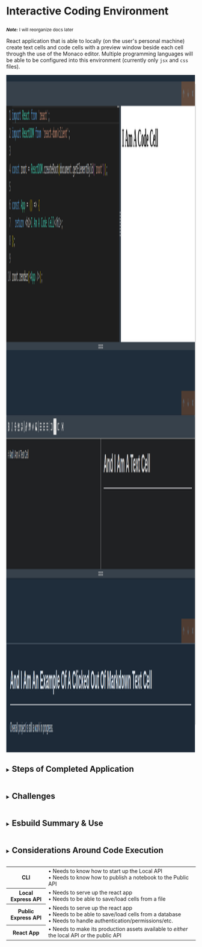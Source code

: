 # Interactive Coding Environment

<sub>**_Note:_** I will reorganize docs later</sub>

React application that is able to locally (on the user's personal machine) create text
cells and code cells with a preview window beside each cell through the use of the Monaco
editor. Multiple programming languages will be able to be configured into this environment (currently only `jsx` and `css` files).

<img src="code_text_cell.png" alt="example cells image" style="height: 45vh; margin: 0 50%; transform: translateX(-50%)" />

<details>
<summary>
<h2 style="display: inline-block;">Steps of Completed Application</h2>
</summary>

1. Run command to start application (<em>e.g.</em>, `jbook serve`)
   - This should start a server on something like `localhost:4005`
2. User will write code into an editor
3. App bundles code in the browser
4. Execute user's code in an `iframe` with `sandbox="allow-scripts"`

### Downside

Some in-browser features will not be accessible to the user's code
(<em>e.g.</em>, `localStorage.getItem("something")` will not work) due to the use of the combination of
`srcDoc` and `sandbox` in the `iframe`.

</details>

<details>
  <summary>
    <h2 style="display: inline-block;">Challenges</h2>
  </summary>

1.  Code will be provided to Preview as a string. This string must be executed safely.
2.  This code might have advanced JavaScript in it (<em>e.g.</em>, JSX) that the browser
    cannot execute.

    - will need to use a transpiler, like Babel. For this app, we can:
      - setup a backend server to transpile the sent code
      - use an in-browser transpiler

3.  The code might have import statements for other JavaScript or CSS files. These
    import statements must be dealt with <em>before</em> executing the code.
    - will need to find all the modules the user has imported from NPM

### Transpiling & Bundling Locally

- Removes an extra request to the API server (which means faster code execution).
- An API server will not have to be maintained.
- Less complexity - no moving code back and forth.

This calls for webpack needing to built into the react app with a custom plugin to
fetch individual files from NPM.

#### Problem with bundling locally is that webpack does NOT work in the browser.

Solve webpack problem by using a webpack and babel replacement called
[esbuild](https://esbuild.github.io/).

</details>

<details>
  <summary>
    <h2 style="display: inline-block">Esbuild Summary & Use</h2>
  </summary>

Contains:

- build: S => (g(), $.build(S))
- serve: f serve(S, K)
- stop: f stop()
- transform: f transforms(S, K)

`transform` will attempt to execute transpiling on the code that is user provided.

`build` bundles the user provided code. Bundling in the browser requires extra setup.

`build` relies on a file system. If user writes:

```JavaScript
import React from "react";
```

`esbuild` will look for a filesystem that the browser will not have. The app will use a
plugin to intercept the request from `esbuild` for `react` code and send a request to
the NPM Registry to get the URL to `react`.

Running the following in a command line:

```sh
npm view react dist.tarball
```

will return `https://registry.npmjs.org/react/-/react-18.2.0.tgz`. This provides the
`react` source code.

For this app, inside of the tarball is `/package/index.js` which
has the code:

```JavaScript
if (process.env.NODE_ENV === 'production') {
    module.exports = require('./cjs/react.production.min.js');
} else {
    module.exports = require('./cjs/react.development.js');
}
```

`esbuild` will interpret the `require()` statements in order to join the needed files.

To help with getting the above JS code, [UNPKG](https://unpkg.com) will be used
(`unpkg.com/react`) to fetch the above `index.js`.

### Esbuild Bundling Process

To create a bundle in the browser with esbuild, `onResolve` and `onLoad` will need
to be used.

Both `onResolve` and `onLoad` have an object with `filter` that is a regular expression.
The regex controls when `onResolve` & `onLoad` are executed. `onResolve` handles the
different types of files attempting to be loaded.
<em>e.g.</em>, one `onResolve` may have a `filter` for loading a JS file, and another
for loading a CSS file.

The `namespace` is similar to `filter` in that it specifies a set of files. An example
of applying an `onLoad` on only files with a `namespace` of `a`:

```javascript
build.onResolve({...}, async (args: any) => ({ path: args.path, namespace: 'a' }));

build.onLoad({ filter: /.*/, namespace: 'a' }, async (args: any) => {...});
```

|                                      Description                                      |       Step       |
| :-----------------------------------------------------------------------------------: | :--------------: |
|                    Figure out where the `index.js` file is stored                     | `onResolve` step |
|                        Attempt to load up the `index.js` file                         |  `onLoad` step   |
|           Parse the `index.js` file, find any `import`/`require`/`exports`            |                  |
| If there are any `import`/`require`/`exports`, figure out where the requested file is | `onResolve` step |
|                             Attempt to load that file up                              |  `onLoad` step   |

### onResolve

`onResolve` will find where `index.js` is stored. This function overrides esbuild's
natural process of finding out what a file's path is.

Only one `onResolve` function is needed. It can be defined with multiple `if`
statements to determine paths through one `filter`:

```javascript
build.onResolve({ filter: /.*/ }, () => {...});
```

For this application, several `onResolve` functions will have more specific `filter`s:

```javascript
build.onResolve({ filter: /^index\.js$/ }, () => ({ path: "index.js" namespace: "a" }));
build.onResolve({ filter: /^\.{1,2}\// }, (args: any) => ({ path:..., namespace: "a" }));
build.onResolve({ filter: /\.*/ }, (...) => {...});
```

- This first `filter` looks for exactly "index.js"
- The second handles relative paths (<em>i.e.</em>, `./` or `../`, for something like
  `./utils`)
- The last will handle the main file of a module.

</details>

<details>
  <summary>
    <h2 style="display: inline-block">Considerations Around Code Execution</h2>
  </summary>

- User-provided code might throw errors that cause program to crash.
  - Solved if execute user's code is contained in an `iframe`
- User-provided code might mutate the DOM, causing program to crash
  - <em>e.g.</em>, user types in `document.body.innerHTML = '';`, which will wipe out webpage body
  - Solved if `iframe`'s reference pre-installs html framework when user clicks submit
- User might accdentally run code provided by another malicious user
  - Solved if execute user's code in an `iframe` with direct communication disabled
    - Done when setting `sandbox` to anything other than `allow-same-origin`
    - Malicious code cannot be used to obtain security information from parent document

`iframe`s can help isolate code. An `iframe` is an `html` document within another
`html` doucment. `iframs`s can be configured to allow communication between a parent
document and a child document.

#### Direct access between frames is allowed with BOTH of the following:

- The `iframe` element does not have a `sandbox` property, or has a `sandbox="allow-same-origin"` property
- The parent HTML doc and the iframe HTML doc are fetched from the <em>exact same</em> Domain/Port/Protocol (`http` vs `https`)

If `window.a = 1` is run in the parent document and `window.a = 3` is run in the child
document, the parent can access the child's `a` and vice-versa with the following:

For the child document to reach into the parent document:

```javascript
parent.window.a;
// output: 1
```

For the parent document to react into the child document:

```javascript
document.querySelector("iframe").contentWindow.a;
// output: 3
```

**_Note:_** For this app, the `iframe` will use `srcDoc` instead of `src`. `srcDoc` takes a string that will
be generated locally. This way, there will be no different Domain/Port/Protocol because content will not
be fetched.

Inside of a React component:

```javascript
const App = () => {
    // run bundler
    const onClick = async () => {
        const result = await ref.current.build({...});

        setCode(result.outputFiles[0].text);
    }

    const html = `
    <script>{code}</script>
        `;

    return (
        <div>
            <iframe srcDoc={html}></iframe>
        </div>
    );
};
```

The above snippet will have an error when importing packages that contain a closing `script` tag. The error is
due to the string parsed in `srcDoc` terminating the contents of the `script` too soon.

The fix is to refactor the `const html` var's string to have a message event listener and when the code is bundled,
post the message via the `iframe`'s `ref`:

```javascript
const html = `
<html>
  <head></head>
  <body>
    <div id="root"></div>
    <script>
    window.addEventListener("message", (event) => {
        eval(event.data);
            })
    </script>
  </body>
</html>
`

// run bundler
const onClick = async () => {
    const result = await ref.current.build({...});

    // iframe is a ref to the iframe tag
    iframe.current.contentWindow.postMessage(result.outputFiles[0].text, "*");
}
```

</details>

  <table>
    <tr>
      <th>CLI</th>
      <td>
        &#8226; Needs to know how to start up the Local API</br>
        &#8226; Needs to know how to publish a notebook to the Public API
      </td>
    </tr>
    <tr>
      <th>Local Express API</th>
      <td>
        &#8226; Needs to serve up the react app</br>
        &#8226; Needs to be able to save/load cells from a file
      </td>
    </tr>
    <tr>
      <th>Public Express API</th>
      <td>
        &#8226; Needs to serve up the react app</br>
        &#8226; Needs to be able to save/load cells from a database</br>
        &#8226; Needs to handle authentication/permissions/etc.
      </td>
    </tr>
    <tr>
      <th>React App</th>
      <td>
        &#8226; Needs to make its production assets available to <em>either</em> the local API <em>or</em> the public API
      </td>
    </tr>
  </table>
